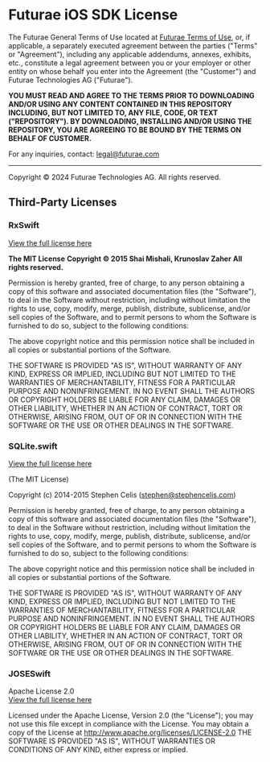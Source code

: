 # Futurae iOS SDK License

The Futurae General Terms of Use located at [Futurae Terms of Use](https://www.futurae.com/legal/terms), or, if applicable, a separately executed agreement between the parties ("Terms" or "Agreement"), including any applicable addendums, annexes, exhibits, etc., constitute a legal agreement between you or your employer or other entity on whose behalf you enter into the Agreement (the "Customer") and Futurae Technologies AG ("Futurae").

**YOU MUST READ AND AGREE TO THE TERMS PRIOR TO DOWNLOADING AND/OR USING ANY CONTENT CONTAINED IN THIS REPOSITORY INCLUDING, BUT NOT LIMITED TO, ANY FILE, CODE, OR TEXT ("REPOSITORY"). BY DOWNLOADING, INSTALLING AND/OR USING THE REPOSITORY, YOU ARE AGREEING TO BE BOUND BY THE TERMS ON BEHALF OF CUSTOMER.**

For any inquiries, contact: legal@futurae.com

---

Copyright © 2024 Futurae Technologies AG. All rights reserved.

## Third-Party Licenses

### RxSwift

[View the full license here](https://github.com/ReactiveX/RxSwift/blob/main/LICENSE.md)

**The MIT License**
**Copyright © 2015 Shai Mishali, Krunoslav Zaher**
**All rights reserved.**

Permission is hereby granted, free of charge, to any person obtaining a copy of this software and associated documentation files (the "Software"), to deal in the Software without restriction, including without limitation the rights to use, copy, modify, merge, publish, distribute, sublicense, and/or sell copies of the Software, and to permit persons to whom the Software is furnished to do so, subject to the following conditions:

The above copyright notice and this permission notice shall be included in all copies or substantial portions of the Software.

THE SOFTWARE IS PROVIDED "AS IS", WITHOUT WARRANTY OF ANY KIND, EXPRESS OR IMPLIED, INCLUDING BUT NOT LIMITED TO THE WARRANTIES OF MERCHANTABILITY, FITNESS FOR A PARTICULAR PURPOSE AND NONINFRINGEMENT. IN NO EVENT SHALL THE AUTHORS OR COPYRIGHT HOLDERS BE LIABLE FOR ANY CLAIM, DAMAGES OR OTHER LIABILITY, WHETHER IN AN ACTION OF CONTRACT, TORT OR OTHERWISE, ARISING FROM, OUT OF OR IN CONNECTION WITH THE SOFTWARE OR THE USE OR OTHER DEALINGS IN THE SOFTWARE.



### SQLite.swift
[View the full license here](https://github.com/stephencelis/SQLite.swift/blob/master/LICENSE.txt)

(The MIT License)

Copyright (c) 2014-2015 Stephen Celis (<stephen@stephencelis.com>)

Permission is hereby granted, free of charge, to any person obtaining a copy
of this software and associated documentation files (the "Software"), to deal
in the Software without restriction, including without limitation the rights
to use, copy, modify, merge, publish, distribute, sublicense, and/or sell
copies of the Software, and to permit persons to whom the Software is
furnished to do so, subject to the following conditions:

The above copyright notice and this permission notice shall be included in all
copies or substantial portions of the Software.

THE SOFTWARE IS PROVIDED "AS IS", WITHOUT WARRANTY OF ANY KIND, EXPRESS OR
IMPLIED, INCLUDING BUT NOT LIMITED TO THE WARRANTIES OF MERCHANTABILITY,
FITNESS FOR A PARTICULAR PURPOSE AND NONINFRINGEMENT. IN NO EVENT SHALL THE
AUTHORS OR COPYRIGHT HOLDERS BE LIABLE FOR ANY CLAIM, DAMAGES OR OTHER
LIABILITY, WHETHER IN AN ACTION OF CONTRACT, TORT OR OTHERWISE, ARISING FROM,
OUT OF OR IN CONNECTION WITH THE SOFTWARE OR THE USE OR OTHER DEALINGS IN THE
SOFTWARE.



### JOSESwift

Apache License 2.0  
[View the full license here](https://github.com/airsidemobile/JOSESwift/blob/master/LICENSE)

Licensed under the Apache License, Version 2.0 (the "License"); you may not use this file except in compliance with the License. You may obtain a copy of the License at http://www.apache.org/licenses/LICENSE-2.0
 THE SOFTWARE IS PROVIDED "AS IS", WITHOUT WARRANTIES OR CONDITIONS OF ANY KIND, either express or implied.
